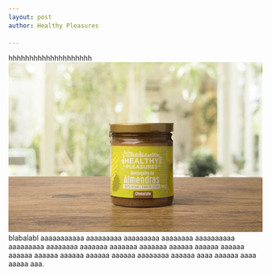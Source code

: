 ```yaml
---
layout: post
author: Healthy Pleasures

---
```

hhhhhhhhhhhhhhhhhhhh![](/images/imagen-metatags.jpg)blabalabl aaaaaaaaaaa aaaaaaaaa aaaaaaaaa aaaaaaaa aaaaaaaaaa aaaaaaaaa aaaaaaaa aaaaaaa aaaaaaa aaaaaaa aaaaaa aaaaaa aaaaaa aaaaaa aaaaaa aaaaaa aaaaaa aaaaaa aaaaaaaa aaaaaa aaaa aaaaaa aaaa aaaaa aaa.
